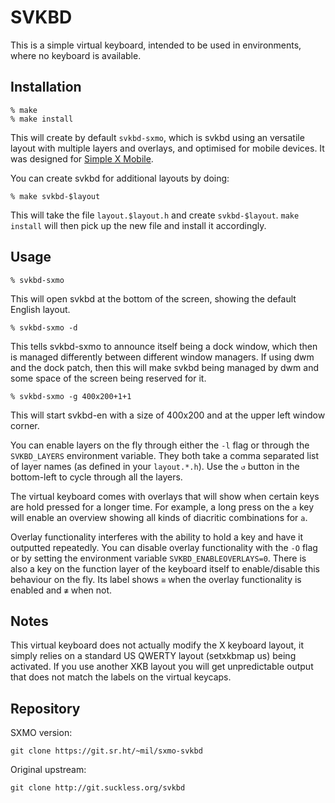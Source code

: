 SVKBD
=====

This is a simple virtual keyboard, intended to be used in environments,
where no keyboard is available.

Installation
------------

	% make
	% make install

This will create by default `svkbd-sxmo`, which is svkbd using an versatile
layout with multiple layers and overlays, and optimised for mobile devices.
It was designed for [Simple X Mobile](https://sr.ht/~mil/Sxmo).

You can create svkbd for additional layouts by doing:

	% make svkbd-$layout

This will take the file `layout.$layout.h` and create `svkbd-$layout`.
`make install` will then pick up the new file and install it accordingly.

Usage
-----

	% svkbd-sxmo

This will open svkbd at the bottom of the screen, showing the default
English layout.

	% svkbd-sxmo -d

This tells svkbd-sxmo to announce itself being a dock window, which then
is managed differently between different window managers. If using dwm
and the dock patch, then this will make svkbd being managed by dwm and
some space of the screen being reserved for it.

	% svkbd-sxmo -g 400x200+1+1

This will start svkbd-en with a size of 400x200 and at the upper left
window corner.

You can enable layers on the fly through either the ``-l`` flag or through the ``SVKBD_LAYERS`` environment variable.
They both take a comma separated list of layer names (as defined in your ``layout.*.h``). Use the ``↺`` button in the
bottom-left to cycle through all the layers.

The virtual keyboard comes with overlays that will show when certain keys are hold pressed for a longer time. For
example, a long press on the ``a`` key will enable an overview showing all kinds of diacritic combinations for ``a``.

Overlay functionality interferes with the ability to hold a key and have it outputted repeatedly.  You can disable
overlay functionality with the ``-O`` flag or by setting the environment variable ``SVKBD_ENABLEOVERLAYS=0``. There is
also a key on the function layer of the keyboard itself to enable/disable this behaviour on the fly. Its label shows
``≅`` when the overlay functionality is enabled and ``≇`` when not.

Notes
---------

This virtual keyboard does not actually modify the X keyboard layout, it simply relies on a standard US QWERTY layout
(setxkbmap us) being activated. If you use another XKB layout you will get unpredictable output that does not match the
labels on the virtual keycaps.

Repository
----------

SXMO version:

	git clone https://git.sr.ht/~mil/sxmo-svkbd

Original upstream:

	git clone http://git.suckless.org/svkbd

